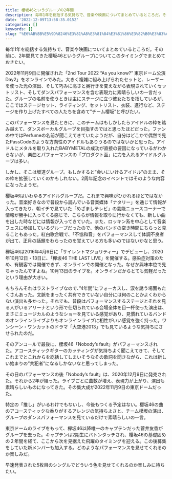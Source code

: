 ```yaml
---
title: 櫻坂46というグループの2年間
description: 毎年1年を総括する気持ちで、音楽や映画についてまとめているところだ。その前に、2年間見てきた櫻坂46というグループについてこのタイミングでまとめておきたい。
date: '2022-12-09T13:58:35.015Z'
categories: []
keywords: []
slug: "%E6%AB%BB%E5%9D%8246%E3%81%A8%E3%81%84%E3%81%86%E3%82%B0%E3%83%AB%E3%83%BC%E3%83%97%E3%81%AE2%E5%B9%B4%E9%96%93"
---
```

毎年1年を総括する気持ちで、音楽や映画についてまとめているところだ。その前に、2年間見てきた櫻坂46というグループについてこのタイミングでまとめておきたい。

2022年11月9日に開催された「2nd Tour 2022 “As you know?” 東京ドーム公演 Day2」をオンラインでみた。大きく複雑に組み上げられたセットと、レーザーを使った光の演出、そして巧みに高さと奥行きを変えながら表現されていくセットリスト、そしてダンスパフォーマンスを含む表現力に素晴らしいの一言だった。グループの名前を使うときは主にステージに立つ彼女たちを指しているが、ここではステージセット、ライティング、セットリスト、衣装、進行など、ステージを作り上げたすべての人たちを含めて”チーム櫻坂”と呼びたい。

このパフォーマンスを見たときに、このチームはもしかしたらアイドルの枠を踏み越えて、ダンスボーカルグループを目指すのではと思ったほどだった。ファンの中ではPerfumeの名前が聞こえてきていたようだが、自分はどこかで偶然で見たPassCodeのような方向性のアイドルもありうるのではないかと思った。アイドルにメタルを取り入れたBABYMETALの成功が直接の要因になっているがわからないが、楽曲とパフォーマンスの「プロダクト面」に力を入れるアイドルグループは多い。

しかし、そこは坂道グループ。もしかすると”会いにいけるアイドル”のまま、その枠を拡張していくのかもしれない。2周年記念のイベントではそのような内容になったようだ。

櫻坂46はいわゆるアイドルグループだ。これまで興味がひかれるほどではなかった。音楽好きなので普段から読んでいる音楽媒体「ナタリー」を通じて情報が入ってきたり、朝イチで見ていた「めざましテレビ」の芸能ニュースコーナーで情報が勝手に入ってくる感じで、こちらが情報を取りに行かなくても、新しい曲を出した時などには情報が入ってきていた。また、ロッキン系を中心として音楽フェスに参加しているグループだったので、他のバンドの空き時間にちらっと見ることもあった。紅白歌合戦で、「不協和音」をパフォーマンスして体調不良者が出て、正月の話題をわらったのを覚えている方も多いのではないかなと思う。

欅坂46は2016年4月6日に「サイレントマジョリティー」でデビューし、2020年10月12日・13日に、「欅坂46 THE LAST LIVE」を開催する。感染症対策のため、有観客では開催できず、オンラインでの開催となった。なぜか興味本位で見ちゃったんですよね。10月13日のライブを。オンラインだからとても気軽だったという理由が大きい。

もちろんそれはラストライブなので、”4年間”にフォーカスし、涙を誘う場面もたくさんあった。文脈をまったく共有できていない自分には何のことかよくわからない演出も多かった。それでも、普段はパフォーマンスするステージとそれを見る人がいるアリーナという形で仕切られている会場全体を目一杯使った演出は、まさにミュージカルのようなショーを見ている感覚があり、見慣れているバンドのオンラインライブよりもオンラインライブに相性がいい感覚を強く持った。ワンシーン・ワンカットのドラマ「大空港2013」でも見ているような気持ちにさせられたのだ。

そのアンコールで最後に、櫻坂46「Nobody’s fault」がパフォーマンスされた。アコースティックギターのカッティングが気持ちよく聞こえてきて、そしてこれまでとこれからを総括してしまいそうなその歌詞を聞きながら、これは新しい始まりの”共犯者”になるしかないなと思ってしまった。

その日のパフォーマンスの後「Nobody’s fault」は、2020年12月9日に発売された。それから2年が経った。ライブごとに曲数が増え、表現力が上がり、演出も素晴らしいものになってきた。その集大成が2022年11月9日の東京ドームだった。

特定の「推し」がいるわけでもないし、今後もつくる予定はない。櫻坂46の曲のアコースティックな香りがするアレンジの気持ちよさと、チーム櫻坂の演出、グループのダンスパフォーマンスを見ているだけで素晴らしいの一言。

東京ドームのライブをもって、欅坂46以降唯一のキャプテンだった菅井友香がグループを去った。キャプテンは2期生にバトンタッチされ、櫻坂46の基礎固めの２年間を経て、ここから次を見据えた飛躍のタイミングを迎える。この後募集をしていた新メンバーも加入する。どのようなパフォーマンスを見せてくれるのか楽しみだ。

早速発表された5枚目のシングルでどういう色を見せてくれるのか楽しみに待ちたい。